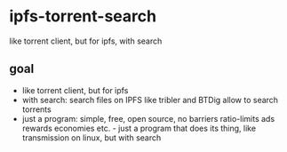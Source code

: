 # ipfs-torrent-search
like torrent client, but for ipfs, with search

## goal

- like torrent client, but for ipfs
- with search: search files on IPFS like tribler and BTDig allow to search torrents
- just a program: simple, free, open source, no barriers ratio-limits ads rewards economies etc. - just a program that does its thing, like transmission on linux, but with search